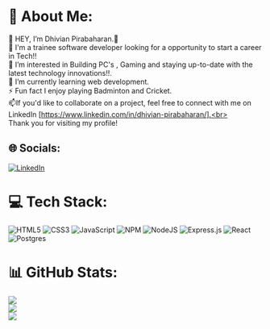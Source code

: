 # 💫 About Me:
👋 HEY, I’m Dhivian Pirabaharan.👋 <br>🚀 I'm a trainee software developer looking for a opportunity to start a career in Tech!!<br>👀 I’m interested in Building PC's , Gaming and staying up-to-date with the latest technology innovations!!.<br>🌱 I’m currently learning web development.<br>⚡ Fun fact I enjoy playing Badminton and Cricket.<br>📫If you'd like to collaborate on a project, feel free to connect with me on LinkedIn [https://www.linkedin.com/in/dhivian-pirabaharan/].<br><br>Thank you for visiting my profile!


## 🌐 Socials:
[![LinkedIn](https://img.shields.io/badge/LinkedIn-%230077B5.svg?logo=linkedin&logoColor=white)](https://linkedin.com/in/dhivian-pirabaharan) 

# 💻 Tech Stack:
![HTML5](https://img.shields.io/badge/html5-%23E34F26.svg?style=flat&logo=html5&logoColor=white) ![CSS3](https://img.shields.io/badge/css3-%231572B6.svg?style=flat&logo=css3&logoColor=white) ![JavaScript](https://img.shields.io/badge/javascript-%23323330.svg?style=flat&logo=javascript&logoColor=%23F7DF1E) ![NPM](https://img.shields.io/badge/NPM-%23000000.svg?style=flat&logo=npm&logoColor=white) ![NodeJS](https://img.shields.io/badge/node.js-6DA55F?style=flat&logo=node.js&logoColor=white) ![Express.js](https://img.shields.io/badge/express.js-%23404d59.svg?style=flat&logo=express&logoColor=%2361DAFB) ![React](https://img.shields.io/badge/react-%2320232a.svg?style=flat&logo=react&logoColor=%2361DAFB) ![Postgres](https://img.shields.io/badge/postgres-%23316192.svg?style=flat&logo=postgresql&logoColor=white)
# 📊 GitHub Stats:
![](https://github-readme-stats.vercel.app/api?username=DhivianP&theme=vue-dark&hide_border=false&include_all_commits=false&count_private=false)<br/>
![](https://github-readme-streak-stats.herokuapp.com/?user=DhivianP&theme=vue-dark&hide_border=false)<br/>
![](https://github-readme-stats.vercel.app/api/top-langs/?username=DhivianP&theme=vue-dark&hide_border=false&include_all_commits=false&count_private=false&layout=compact)

<!-- Proudly created with GPRM ( https://gprm.itsvg.in ) -->
